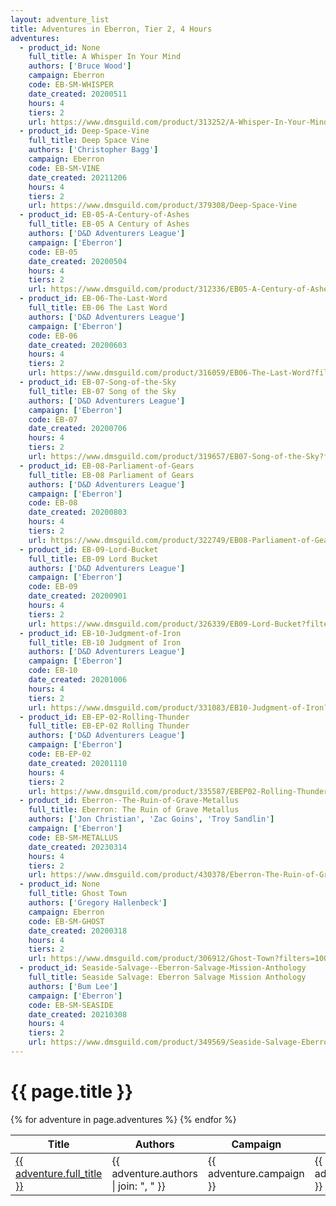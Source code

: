 ```yaml
---
layout: adventure_list
title: Adventures in Eberron, Tier 2, 4 Hours
adventures:
  - product_id: None
    full_title: A Whisper In Your Mind
    authors: ['Bruce Wood']
    campaign: Eberron
    code: EB-SM-WHISPER
    date_created: 20200511
    hours: 4
    tiers: 2
    url: https://www.dmsguild.com/product/313252/A-Whisper-In-Your-Mind?filters=1000043_0_0_0_0_0_0_0
  - product_id: Deep-Space-Vine
    full_title: Deep Space Vine
    authors: ['Christopher Bagg']
    campaign: Eberron
    code: EB-SM-VINE
    date_created: 20211206
    hours: 4
    tiers: 2
    url: https://www.dmsguild.com/product/379308/Deep-Space-Vine
  - product_id: EB-05-A-Century-of-Ashes
    full_title: EB-05 A Century of Ashes
    authors: ['D&D Adventurers League']
    campaign: ['Eberron']
    code: EB-05
    date_created: 20200504
    hours: 4
    tiers: 2
    url: https://www.dmsguild.com/product/312336/EB05-A-Century-of-Ashes?filters=1000043_0_0_0_0_0_0_0
  - product_id: EB-06-The-Last-Word
    full_title: EB-06 The Last Word
    authors: ['D&D Adventurers League']
    campaign: ['Eberron']
    code: EB-06
    date_created: 20200603
    hours: 4
    tiers: 2
    url: https://www.dmsguild.com/product/316059/EB06-The-Last-Word?filters=1000043_0_0_0_0_0_0_0
  - product_id: EB-07-Song-of-the-Sky
    full_title: EB-07 Song of the Sky
    authors: ['D&D Adventurers League']
    campaign: ['Eberron']
    code: EB-07
    date_created: 20200706
    hours: 4
    tiers: 2
    url: https://www.dmsguild.com/product/319657/EB07-Song-of-the-Sky?filters=1000043_0_0_0_0_0_0_0
  - product_id: EB-08-Parliament-of-Gears
    full_title: EB-08 Parliament of Gears
    authors: ['D&D Adventurers League']
    campaign: ['Eberron']
    code: EB-08
    date_created: 20200803
    hours: 4
    tiers: 2
    url: https://www.dmsguild.com/product/322749/EB08-Parliament-of-Gears?filters=1000043_0_0_0_0_0_0_0
  - product_id: EB-09-Lord-Bucket
    full_title: EB-09 Lord Bucket
    authors: ['D&D Adventurers League']
    campaign: ['Eberron']
    code: EB-09
    date_created: 20200901
    hours: 4
    tiers: 2
    url: https://www.dmsguild.com/product/326339/EB09-Lord-Bucket?filters=1000043_0_0_0_0_0_0_0
  - product_id: EB-10-Judgment-of-Iron
    full_title: EB-10 Judgment of Iron
    authors: ['D&D Adventurers League']
    campaign: ['Eberron']
    code: EB-10
    date_created: 20201006
    hours: 4
    tiers: 2
    url: https://www.dmsguild.com/product/331083/EB10-Judgment-of-Iron?filters=1000043_0_0_0_0_0_0_0
  - product_id: EB-EP-02-Rolling-Thunder
    full_title: EB-EP-02 Rolling Thunder
    authors: ['D&D Adventurers League']
    campaign: ['Eberron']
    code: EB-EP-02
    date_created: 20201110
    hours: 4
    tiers: 2
    url: https://www.dmsguild.com/product/335587/EBEP02-Rolling-Thunder?filters=1000043_0_0_0_0_0_0_0
  - product_id: Eberron--The-Ruin-of-Grave-Metallus
    full_title: Eberron: The Ruin of Grave Metallus
    authors: ['Jon Christian', 'Zac Goins', 'Troy Sandlin']
    campaign: ['Eberron']
    code: EB-SM-METALLUS
    date_created: 20230314
    hours: 4
    tiers: 2
    url: https://www.dmsguild.com/product/430378/Eberron-The-Ruin-of-Grave-Metallus
  - product_id: None
    full_title: Ghost Town
    authors: ['Gregory Hallenbeck']
    campaign: Eberron
    code: EB-SM-GHOST
    date_created: 20200318
    hours: 4
    tiers: 2
    url: https://www.dmsguild.com/product/306912/Ghost-Town?filters=1000043_0_0_0_0_0_0_0
  - product_id: Seaside-Salvage--Eberron-Salvage-Mission-Anthology
    full_title: Seaside Salvage: Eberron Salvage Mission Anthology
    authors: ['Bum Lee']
    campaign: ['Eberron']
    code: EB-SM-SEASIDE
    date_created: 20210308
    hours: 4
    tiers: 2
    url: https://www.dmsguild.com/product/349569/Seaside-Salvage-Eberron-Salvage-Mission-Anthology?filters=1000043_0_0_0_0_0_0_0
---
```


<h1 class="page-title">{{ page.title }}</h1>

<table class="adventure-table">
  <thead>
    <tr>
      <th>Title</th>
      <th>Authors</th>
      <th>Campaign</th>
      <th>Code</th>
      <th>Date</th>
      <th>Hours</th>
      <th>Tier</th>
    </tr>
  </thead>
  <tbody>
    {% for adventure in page.adventures %}
    <tr>
      <td><a href="{{ adventure.url }}">{{ adventure.full_title }}</a></td>
      <td>{{ adventure.authors | join: ", " }}</td>
      <td>{{ adventure.campaign }}</td>
      <td>{{ adventure.code }}</td>
      <td>{{ adventure.date_created }}</td>
      <td>{{ adventure.hours }}</td>
      <td>{{ adventure.tiers }}</td>
    </tr>
    {% endfor %}
  </tbody>
</table>
